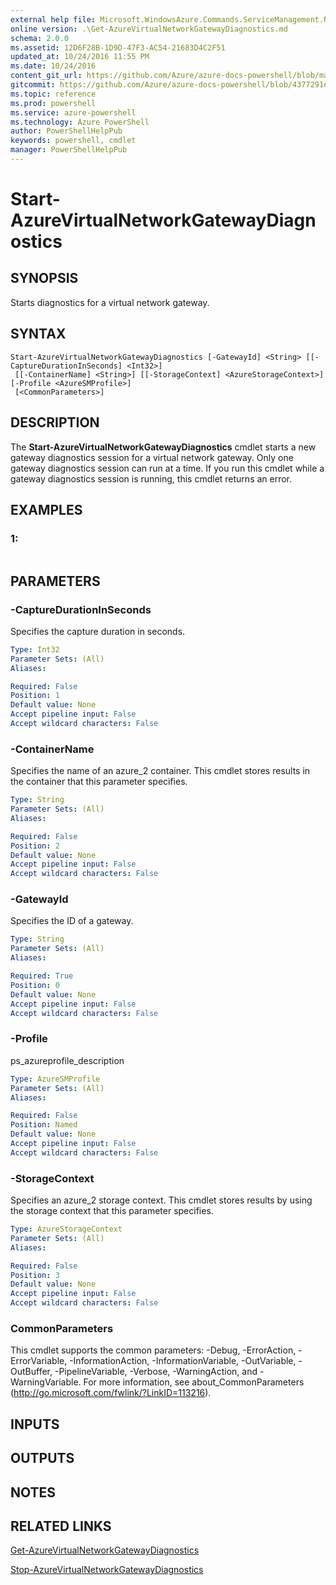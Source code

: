 ```yaml
---
external help file: Microsoft.WindowsAzure.Commands.ServiceManagement.Network.dll-Help.xml
online version: .\Get-AzureVirtualNetworkGatewayDiagnostics.md
schema: 2.0.0
ms.assetid: 12D6F28B-1D9D-47F3-AC54-21683D4C2F51
updated_at: 10/24/2016 11:55 PM
ms.date: 10/24/2016
content_git_url: https://github.com/Azure/azure-docs-powershell/blob/master/azureps-cmdlets-docs/ServiceManagement/Azure.Networking/v1.6.1/Start-AzureVirtualNetworkGatewayDiagnostics.md
gitcommit: https://github.com/Azure/azure-docs-powershell/blob/4377291ee360e58e2c1c5d644155daf6a0279055/azureps-cmdlets-docs/ServiceManagement/Azure.Networking/v1.6.1/Start-AzureVirtualNetworkGatewayDiagnostics.md
ms.topic: reference
ms.prod: powershell
ms.service: azure-powershell
ms.technology: Azure PowerShell
author: PowerShellHelpPub
keywords: powershell, cmdlet
manager: PowerShellHelpPub
---
```


# Start-AzureVirtualNetworkGatewayDiagnostics

## SYNOPSIS
Starts diagnostics for a virtual network gateway.

## SYNTAX

```
Start-AzureVirtualNetworkGatewayDiagnostics [-GatewayId] <String> [[-CaptureDurationInSeconds] <Int32>]
 [[-ContainerName] <String>] [[-StorageContext] <AzureStorageContext>] [-Profile <AzureSMProfile>]
 [<CommonParameters>]
```

## DESCRIPTION
The **Start-AzureVirtualNetworkGatewayDiagnostics** cmdlet starts a new gateway diagnostics session for a virtual network gateway.
Only one gateway diagnostics session can run at a time.
If you run this cmdlet while a gateway diagnostics session is running, this cmdlet returns an error.

## EXAMPLES

### 1:
```

```

## PARAMETERS

### -CaptureDurationInSeconds
Specifies the capture duration in seconds.

```yaml
Type: Int32
Parameter Sets: (All)
Aliases: 

Required: False
Position: 1
Default value: None
Accept pipeline input: False
Accept wildcard characters: False
```

### -ContainerName
Specifies the name of an azure_2 container.
This cmdlet stores results in the container that this parameter specifies.

```yaml
Type: String
Parameter Sets: (All)
Aliases: 

Required: False
Position: 2
Default value: None
Accept pipeline input: False
Accept wildcard characters: False
```

### -GatewayId
Specifies the ID of a gateway.

```yaml
Type: String
Parameter Sets: (All)
Aliases: 

Required: True
Position: 0
Default value: None
Accept pipeline input: False
Accept wildcard characters: False
```

### -Profile
ps_azureprofile_description

```yaml
Type: AzureSMProfile
Parameter Sets: (All)
Aliases: 

Required: False
Position: Named
Default value: None
Accept pipeline input: False
Accept wildcard characters: False
```

### -StorageContext
Specifies an azure_2 storage context.
This cmdlet stores results by using the storage context that this parameter specifies.

```yaml
Type: AzureStorageContext
Parameter Sets: (All)
Aliases: 

Required: False
Position: 3
Default value: None
Accept pipeline input: False
Accept wildcard characters: False
```

### CommonParameters
This cmdlet supports the common parameters: -Debug, -ErrorAction, -ErrorVariable, -InformationAction, -InformationVariable, -OutVariable, -OutBuffer, -PipelineVariable, -Verbose, -WarningAction, and -WarningVariable. For more information, see about_CommonParameters (http://go.microsoft.com/fwlink/?LinkID=113216).

## INPUTS

## OUTPUTS

## NOTES

## RELATED LINKS

[Get-AzureVirtualNetworkGatewayDiagnostics](./Get-AzureVirtualNetworkGatewayDiagnostics.md)

[Stop-AzureVirtualNetworkGatewayDiagnostics](./Stop-AzureVirtualNetworkGatewayDiagnostics.md)


